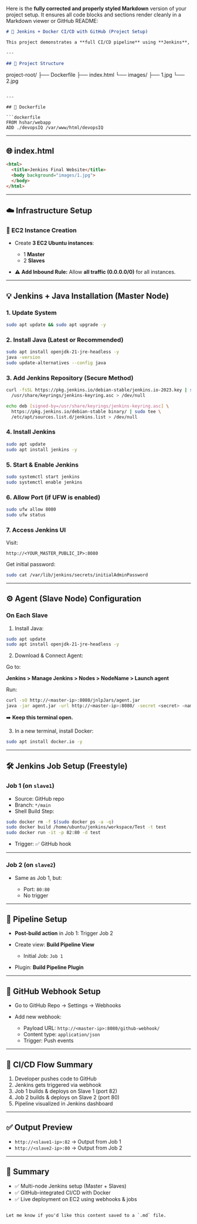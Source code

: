 Here is the **fully corrected and properly styled Markdown** version of your project setup. It ensures all code blocks and sections render cleanly in a Markdown viewer or GitHub README:

```markdown
# 🚀 Jenkins + Docker CI/CD with GitHub (Project Setup)

This project demonstrates a **full CI/CD pipeline** using **Jenkins**, **Docker**, and **GitHub** on **AWS EC2 Instances**, including **multi-node (Master-Slaves) configuration**, **Docker deployment**, and **webhooks**.

---

## 📁 Project Structure

```

project-root/
├── Dockerfile
├── index.html
└── images/
├── 1.jpg
└── 2.jpg

````

---

## 🐳 Dockerfile

```dockerfile
FROM hshar/webapp
ADD ./devopsIQ /var/www/html/devopsIQ
````

---

## 🌐 index.html

```html
<html>
  <title>Jenkins Final Website</title>
  <body background="images/1.jpg">
  </body>
</html>
```

---

## ☁️ Infrastructure Setup

### 🔧 EC2 Instance Creation

* Create **3 EC2 Ubuntu instances**:

  * 1 **Master**
  * 2 **Slaves**
* ⚠️ **Add Inbound Rule:** Allow **all traffic (0.0.0.0/0)** for all instances.

---

## 💡 Jenkins + Java Installation (Master Node)

### 1. Update System

```bash
sudo apt update && sudo apt upgrade -y
```

### 2. Install Java (Latest or Recommended)

```bash
sudo apt install openjdk-21-jre-headless -y
java -version
sudo update-alternatives --config java
```

### 3. Add Jenkins Repository (Secure Method)

```bash
curl -fsSL https://pkg.jenkins.io/debian-stable/jenkins.io-2023.key | sudo tee \
  /usr/share/keyrings/jenkins-keyring.asc > /dev/null

echo deb [signed-by=/usr/share/keyrings/jenkins-keyring.asc] \
  https://pkg.jenkins.io/debian-stable binary/ | sudo tee \
  /etc/apt/sources.list.d/jenkins.list > /dev/null
```

### 4. Install Jenkins

```bash
sudo apt update
sudo apt install jenkins -y
```

### 5. Start & Enable Jenkins

```bash
sudo systemctl start jenkins
sudo systemctl enable jenkins
```

### 6. Allow Port (if UFW is enabled)

```bash
sudo ufw allow 8080
sudo ufw status
```

### 7. Access Jenkins UI

Visit:

```
http://<YOUR_MASTER_PUBLIC_IP>:8080
```

Get initial password:

```bash
sudo cat /var/lib/jenkins/secrets/initialAdminPassword
```

---

## ⚙️ Agent (Slave Node) Configuration

### On Each Slave

1. Install Java:

```bash
sudo apt update
sudo apt install openjdk-21-jre-headless -y
```

2. Download & Connect Agent:

Go to:

**Jenkins > Manage Jenkins > Nodes > NodeName > Launch agent**

Run:

```bash
curl -sO http://<master-ip>:8080/jnlpJars/agent.jar
java -jar agent.jar -url http://<master-ip>:8080/ -secret <secret> -name slaveX -webSocket -workDir "/home/ubuntu/jenkins"
```

➡️ **Keep this terminal open.**

3. In a new terminal, install Docker:

```bash
sudo apt install docker.io -y
```

---

## 🛠 Jenkins Job Setup (Freestyle)

### Job 1 (on `slave1`)

* Source: GitHub repo
* Branch: `*/main`
* Shell Build Step:

```bash
sudo docker rm -f $(sudo docker ps -a -q)
sudo docker build /home/ubuntu/jenkins/workspace/Test -t test
sudo docker run -it -p 82:80 -d test
```

* Trigger: ✅ GitHub hook

---

### Job 2 (on `slave2`)

* Same as Job 1, but:

  * Port: `80:80`
  * No trigger

---

## 🔄 Pipeline Setup

* **Post-build action** in Job 1: Trigger Job 2
* Create view: **Build Pipeline View**

  * Initial Job: `Job 1`
* Plugin: **Build Pipeline Plugin**

---

## 🔗 GitHub Webhook Setup

* Go to GitHub Repo → Settings → Webhooks
* Add new webhook:

  * Payload URL: `http://<master-ip>:8080/github-webhook/`
  * Content type: `application/json`
  * Trigger: Push events

---

## 🔁 CI/CD Flow Summary

1. Developer pushes code to GitHub
2. Jenkins gets triggered via webhook
3. Job 1 builds & deploys on Slave 1 (port 82)
4. Job 2 builds & deploys on Slave 2 (port 80)
5. Pipeline visualized in Jenkins dashboard

---

## ✅ Output Preview

* `http://<slave1-ip>:82` → Output from Job 1
* `http://<slave2-ip>:80` → Output from Job 2

---

## 🧠 Summary

* ✅ Multi-node Jenkins setup (Master + Slaves)
* ✅ GitHub-integrated CI/CD with Docker
* ✅ Live deployment on EC2 using webhooks & jobs

```

Let me know if you'd like this content saved to a `.md` file.
```
